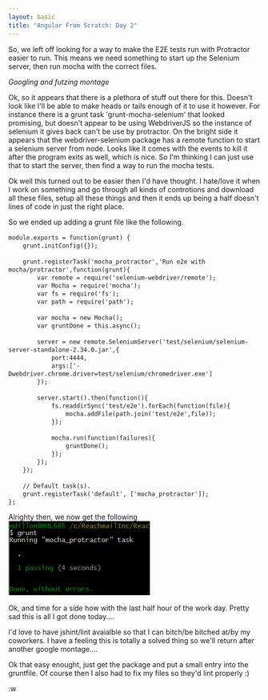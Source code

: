 ```yaml
---
layout: basic
title: "Angular From Scratch: Day 2" 
---
```


So, we left off looking for a way to make the E2E tests run with Protractor easier to run. This means we need something to start up the Selenium server, 
then run mocha with the correct files.  

_Googling and futzing montage_   
  
Ok, so it appears that there is a plethora of stuff out there for this. Doesn't look like I'll be able to make heads or tails enough of it to use it however. 
For instance there is a grunt task 'grunt-mocha-selenium' that looked promising, but doesn't appear to be using WebdriverJS so the instance of selenium it gives back 
can't be use by protractor. On the bright side it appears that the webdriver-selenium package has a remote function to start a selenium server from node. Looks like it 
comes with the events to kill it after the program exits as well, which is nice. So I'm thinking I can just use that to start the server, then find a way to run the mocha 
tests.   

Ok well this turned out to be easier then I'd have thought. I hate/love it when I work on something and go through all kinds of controtions and download all these files, 
setup all these things and then it ends up being a half doesn't lines of code in just the right place.   

So we ended up adding a grunt file like the following.  

```
module.exports = function(grunt) {
    grunt.initConfig({});

    grunt.registerTask('mocha_protractor','Run e2e with mocha/protractor',function(grunt){
        var remote = require('selenium-webdriver/remote');
        var Mocha = require('mocha');
        var fs = require('fs');
        var path = require('path');

        var mocha = new Mocha();
        var gruntDone = this.async();

        server = new remote.SeleniumServer('test/selenium/selenium-server-standalone-2.34.0.jar',{
            port:4444,
            args:['-Dwebdriver.chrome.driver=test/selenium/chromedriver.exe']
        });

        server.start().then(function(){
            fs.readdirSync('test/e2e').forEach(function(file){
                mocha.addFile(path.join('test/e2e',file));
            });

            mocha.run(function(failures){
                gruntDone();
            });
        });
    });

    // Default task(s).
    grunt.registerTask('default', ['mocha_protractor']);
};
```

Alrighty then, we now get the following  
![Grunt Output 1](/images/grunt1.png)

Ok, and time for a side how with the last half hour of the work day. Pretty sad this is all I got done today....

I'd love to have jshint/lint avaialble so that I can bitch/be bitched at/by my coworkers. I have a feeling this is totally a solved 
thing so we'll return after another google montage....  

Ok that easy enought, just get the package and put a small entry into the gruntfile. Of course then I also had to fix my files so they'd lint properly :)

:w

